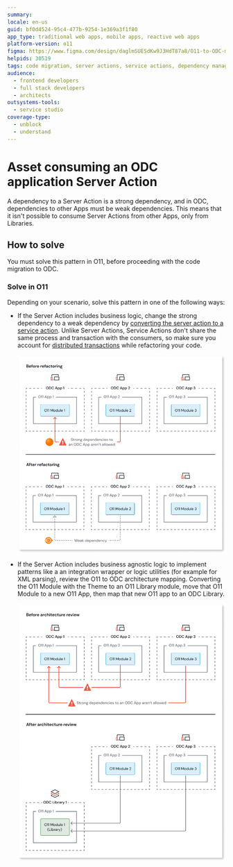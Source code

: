 ```yaml
---
summary:
locale: en-us
guid: bf0d4524-95c4-477b-9254-1e369a3f1f80
app_type: traditional web apps, mobile apps, reactive web apps
platform-version: o11
figma: https://www.figma.com/design/daglmSUESdKw9J3HdT87a8/O11-to-ODC-migration?node-id=2350-6594
helpids: 30519
tags: code migration, server actions, service actions, dependency management, refactoring code
audience:
  - frontend developers
  - full stack developers
  - architects
outsystems-tools:
  - service studio
coverage-type:
  - unblock
  - understand
---
```


# Asset consuming an ODC application Server Action

A dependency to a Server Action is a strong dependency, and in ODC, dependencies to other Apps must be weak dependencies.
This means that it isn't possible to consume Server Actions from other Apps, only from Libraries.

## How to solve

You must solve this pattern in O11, before proceeding with the code migration to ODC.

### Solve in O11

Depending on your scenario, solve this pattern in one of the following ways:

* If the Server Action includes business logic, change the strong dependency to a weak dependency by [converting the server action to a service action](../../building-apps/reuse-and-refactor/services.md). Unlike Server Actions, Service Actions don't share the same process and transaction with the consumers, so make sure you account for [distributed transactions](../../building-apps/reuse-and-refactor/services.md#dealing-with-transactionality-and-networking) while refactoring your code.

    ![Diagram illustrating the conversion of a server action to a service action to change a strong dependency to a weak dependency.](images/convert-server-to-service-action-diag.png "Convert Server Action to Service Action")

* If the Server Action includes business agnostic logic to implement patterns like a an integration wrapper or logic utilities (for example for XML parsing), review the O11 to ODC architecture mapping. Converting the O11 Module with the Theme to an O11 Library module, move that O11 Module to a new O11 App, then map that new O11 app to an ODC Library.

    ![Diagram showing the architecture review process. Before the review, O11 Modules are within ODC Apps. After the review, O11 Modules are moved to an O11 Library within an ODC Library.](images/review-arch-move-to-lib-1-diag.png "Architecture Review Before and After")
